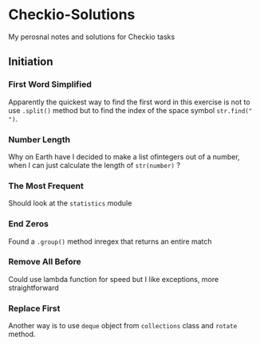 # Checkio-Solutions
My perosnal notes and solutions for Checkio tasks

## Initiation
### First Word Simplified
Apparently the quickest way to find the first word in this exercise is not to use `.split()` method but to find the index of the space symbol `str.find(" ")`.
### Number Length
Why on Earth have I decided to make a list ofintegers out of a number, when I can just calculate the length of `str(number)` ?
### The Most Frequent
Should look at the `statistics` module
### End Zeros
Found a `.group()` method inregex that returns an entire match
### Remove All Before
Could use lambda function for speed but I like exceptions, more straightforward
### Replace First
Another way is to use `deque` object from `collections` class and `rotate` method.

